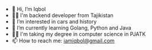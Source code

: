 - 👋 Hi, I’m Iqbol
- 👨‍💻 I'm backend developer from Tajikistan 
- 👀 I’m interested in cars and history 
- 🌱 I’m currently learning Golang, Python and Java
- 👨‍🎓 I'm taking my degree in computer science in PJATK
- 📫 How to reach me: iamiqbol@gmail.com

<!---
4ashma/4ashma is a ✨ special ✨ repository because its `README.md` (this file) appears on your GitHub profile.
You can click the Preview link to take a look at your changes.
--->
